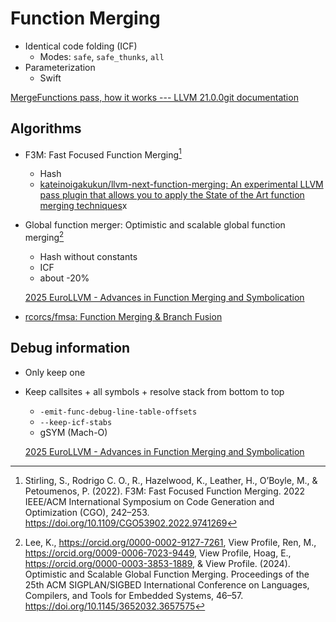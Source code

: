 # Function Merging
- Identical code folding (ICF)
  - Modes: `safe`, `safe_thunks`, `all`
- Parameterization
  - Swift

[MergeFunctions pass, how it works --- LLVM 21.0.0git documentation](https://llvm.org/docs/MergeFunctions.html)

## Algorithms
- F3M: Fast Focused Function Merging[^stirlingF3MFastFocused2022]
  - Hash
  - [kateinoigakukun/llvm-next-function-merging: An experimental LLVM pass plugin that allows you to apply the State of the Art function merging techniques](https://github.com/kateinoigakukun/llvm-next-function-merging)x

- Global function merger: Optimistic and scalable global function merging[^leeOptimisticScalableGlobal2024]
  - Hash without constants
  - ICF
  - about -20%

  [2025 EuroLLVM - Advances in Function Merging and Symbolication](https://www.youtube.com/watch?v=Y-7arpmKfv4)

- [rcorcs/fmsa: Function Merging & Branch Fusion](https://github.com/rcorcs/fmsa)

## Debug information
- Only keep one
- Keep callsites + all symbols + resolve stack from bottom to top
  - `-emit-func-debug-line-table-offsets`
  - `--keep-icf-stabs`
  - gSYM (Mach-O)

  [2025 EuroLLVM - Advances in Function Merging and Symbolication](https://www.youtube.com/watch?v=Y-7arpmKfv4)


[^leeOptimisticScalableGlobal2024]: Lee, K., https://orcid.org/0000-0002-9127-7261, View Profile, Ren, M., https://orcid.org/0009-0006-7023-9449, View Profile, Hoag, E., https://orcid.org/0000-0003-3853-1889, & View Profile. (2024). Optimistic and Scalable Global Function Merging. Proceedings of the 25th ACM SIGPLAN/SIGBED International Conference on Languages, Compilers, and Tools for Embedded Systems, 46–57. https://doi.org/10.1145/3652032.3657575
[^stirlingF3MFastFocused2022]: Stirling, S., Rodrigo C. O., R., Hazelwood, K., Leather, H., O’Boyle, M., & Petoumenos, P. (2022). F3M: Fast Focused Function Merging. 2022 IEEE/ACM International Symposium on Code Generation and Optimization (CGO), 242–253. https://doi.org/10.1109/CGO53902.2022.9741269
